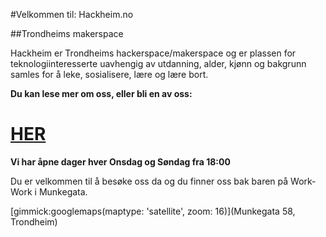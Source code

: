 #Velkommen til: Hackheim.no

##Trondheims makerspace

Hackheim er Trondheims hackerspace/makerspace og er plassen for teknologiinteresserte uavhengig av utdanning, alder, kjønn og bakgrunn samles for å leke, sosialisere, lære og lære bort.

__Du kan lese mer om oss, eller bli en av oss:__

# [HER](https://payment.hackheim.no) 

__Vi har åpne dager hver Onsdag og Søndag fra 18:00__

Du er velkommen til å besøke oss da og du finner oss bak baren på Work-Work i Munkegata. 

[gimmick:googlemaps(maptype: 'satellite', zoom: 16)](Munkegata 58, Trondheim)
